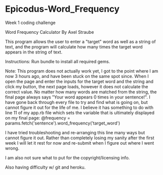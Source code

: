 # Epicodus-Word_Frequency
Week 1 coding challenge

Word Frequency Calculator
By Axel Straube

This program allows the user to enter a "target" word as well as a string of text, and the program will calculate how many times the target word appears in the string of text.

Instructions:
Run bundle to install all required gems.

Note: This program does not actually work yet, I got to the point where I am now 3 hours ago, and have been stuck on the same spot since. When I open the page and enter the inputs for the target word and the string and click my button, the next page loads, however it does not calculate the correct value. No matter how many words are matched from the string, the final page always says "Your word appears 0 times in your sentence!". I have gone back through every file to try and find what is going on, but cannot figure it out for the life of me. I believe it has something to do with line 11 of my app.rb file which sets the variable that is ultimately displayed on my final page:   @frequency = params.fetch('sentence').word_frequency('target_word')

I have tried troubleshooting and re-arranging this line many ways but cannot figure it out. Rather than completely losing my sanity after the first week I will let it rest for now and re-submit when I figure out where I went wrong.

I am also not sure what to put for the copyright/licensing info.

Also having difficulty w/ git and heroku.
